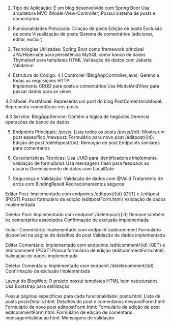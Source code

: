 1. Tipo de Aplicação:
É um blog desenvolvido com Spring Boot
Usa arquitetura MVC (Model-View-Controller)
Possui sistema de posts e comentários

2. Funcionalidades Principais:
Criação de posts
Edição de posts
Exclusão de posts
Visualização de posts
Sistema de comentários (adicionar, editar, excluir)

3. Tecnologias Utilizadas:
Spring Boot como framework principal
JPA/Hibernate para persistência
MySQL como banco de dados
Thymeleaf para templates HTML
Validação de dados com Jakarta Validation

4. Estrutura do Código:
 4.1 Controller (BlogAppController.java):
  Gerencia todas as requisições HTTP  
  Implementa CRUD para posts e comentários
  Usa ModelAndView para passar dados para as views

  4.2 Model:
  PostModel: Representa um post do blog
  PostComentarioModel: Representa comentários nos posts

  4.3 Service:
  BlogAppService: Contém a lógica de negócios
  Gerencia operações de banco de dados
  
5. Endpoints Principais:
/posts: Lista todos os posts
/posts/{id}: Mostra um post específico
/newpost: Formulário para novo post
/editpost/{id}: Edição de post
/deletepost/{id}: Remoção de post
Endpoints similares para comentários

6. Características Técnicas:
Usa UUID para identificadores
Implementa validação de formulários
Usa mensagens flash para feedback ao usuário
Gerenciamento de datas com LocalDate

7. Segurança e Validação:
Validação de dados com @Valid
Tratamento de erros com BindingResult
Redirecionamentos seguros



Editar Post:
Implementado com endpoints /editpost/{id} (GET) e /editpost (POST)
Possui formulário de edição (editpostForm.html)
Validação de dados implementada

Deletar Post:
Implementado com endpoint /deletepost/{id}
Remove também os comentários associados
Confirmação de exclusão implementada

Incluir Comentário:
Implementado com endpoint /addcomment
Formulário disponível na página de detalhes do post
Validação de dados implementada

Editar Comentário:
Implementado com endpoints /editcomment/{id} (GET) e /editcomment (POST)
Possui formulário de edição (editcommentForm.html)
Validação de dados implementada

Deletar Comentário:
Implementado com endpoint /deletecomment/{id}
Confirmação de exclusão implementada

Layout do BlogWeb:
O projeto possui templates HTML bem estruturados
Usa Bootstrap para estilização

Possui páginas específicas para cada funcionalidade:
posts.html: Lista de posts
postsDetails.html: Detalhes do post e comentários
newpostForm.html: Formulário de novo post
editpostForm.html: Formulário de edição de post
editcommentForm.html: Formulário de edição de comentário
mensagemValidacao.html: Mensagens de validação
